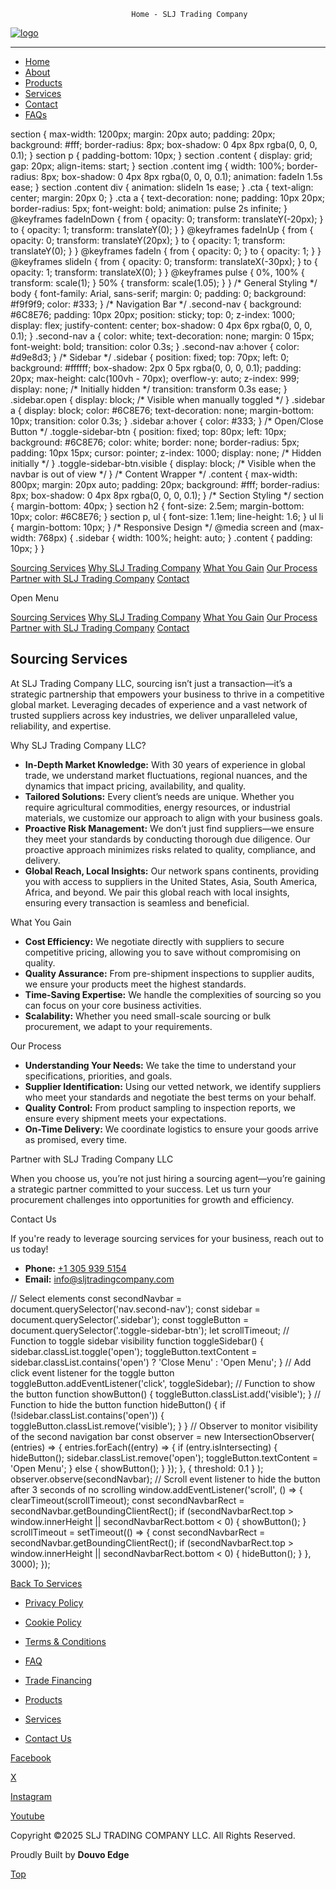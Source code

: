                                Home - SLJ Trading Company

[![logo](https://sljtradingcompany.b-cdn.net/pics/slj-logo.png)](index.html)

* * *

*   [Home](index.html)
*   [About](about.html)
*   [Products](products.html)
*   [Services](services.html)
*   [Contact](contact.html)
*   [FAQs](faq.html)

section { max-width: 1200px; margin: 20px auto; padding: 20px; background: #fff; border-radius: 8px; box-shadow: 0 4px 8px rgba(0, 0, 0, 0.1); } section p { padding-bottom: 10px; } section .content { display: grid; gap: 20px; align-items: start; } section .content img { width: 100%; border-radius: 8px; box-shadow: 0 4px 8px rgba(0, 0, 0, 0.1); animation: fadeIn 1.5s ease; } section .content div { animation: slideIn 1s ease; } .cta { text-align: center; margin: 20px 0; } .cta a { text-decoration: none; padding: 10px 20px; border-radius: 5px; font-weight: bold; animation: pulse 2s infinite; } @keyframes fadeInDown { from { opacity: 0; transform: translateY(-20px); } to { opacity: 1; transform: translateY(0); } } @keyframes fadeInUp { from { opacity: 0; transform: translateY(20px); } to { opacity: 1; transform: translateY(0); } } @keyframes fadeIn { from { opacity: 0; } to { opacity: 1; } } @keyframes slideIn { from { opacity: 0; transform: translateX(-30px); } to { opacity: 1; transform: translateX(0); } } @keyframes pulse { 0%, 100% { transform: scale(1); } 50% { transform: scale(1.05); } } /\* General Styling \*/ body { font-family: Arial, sans-serif; margin: 0; padding: 0; background: #f9f9f9; color: #333; } /\* Navigation Bar \*/ .second-nav { background: #6C8E76; padding: 10px 20px; position: sticky; top: 0; z-index: 1000; display: flex; justify-content: center; box-shadow: 0 4px 6px rgba(0, 0, 0, 0.1); } .second-nav a { color: white; text-decoration: none; margin: 0 15px; font-weight: bold; transition: color 0.3s; } .second-nav a:hover { color: #d9e8d3; } /\* Sidebar \*/ .sidebar { position: fixed; top: 70px; left: 0; background: #ffffff; box-shadow: 2px 0 5px rgba(0, 0, 0, 0.1); padding: 20px; max-height: calc(100vh - 70px); overflow-y: auto; z-index: 999; display: none; /\* Initially hidden \*/ transition: transform 0.3s ease; } .sidebar.open { display: block; /\* Visible when manually toggled \*/ } .sidebar a { display: block; color: #6C8E76; text-decoration: none; margin-bottom: 10px; transition: color 0.3s; } .sidebar a:hover { color: #333; } /\* Open/Close Button \*/ .toggle-sidebar-btn { position: fixed; top: 80px; left: 10px; background: #6C8E76; color: white; border: none; border-radius: 5px; padding: 10px 15px; cursor: pointer; z-index: 1000; display: none; /\* Hidden initially \*/ } .toggle-sidebar-btn.visible { display: block; /\* Visible when the navbar is out of view \*/ } /\* Content Wrapper \*/ .content { max-width: 800px; margin: 20px auto; padding: 20px; background: #fff; border-radius: 8px; box-shadow: 0 4px 8px rgba(0, 0, 0, 0.1); } /\* Section Styling \*/ section { margin-bottom: 40px; } section h2 { font-size: 2.5em; margin-bottom: 10px; color: #6C8E76; } section p, ul { font-size: 1.1em; line-height: 1.6; } ul li { margin-bottom: 10px; } /\* Responsive Design \*/ @media screen and (max-width: 768px) { .sidebar { width: 100%; height: auto; } .content { padding: 10px; } }

[Sourcing Services](#sourcing-services) [Why SLJ Trading Company](#why-slj) [What You Gain](#what-you-gain) [Our Process](#our-process) [Partner with SLJ Trading Company](#partner-with-us) [Contact](#contact)

Open Menu

[Sourcing Services](#sourcing-services) [Why SLJ Trading Company](#why-slj) [What You Gain](#what-you-gain) [Our Process](#our-process) [Partner with SLJ Trading Company](#partner-with-us) [Contact](#contact)

Sourcing Services
-----------------

At SLJ Trading Company LLC, sourcing isn’t just a transaction—it’s a strategic partnership that empowers your business to thrive in a competitive global market. Leveraging decades of experience and a vast network of trusted suppliers across key industries, we deliver unparalleled value, reliability, and expertise.

Why SLJ Trading Company LLC?

*   **In-Depth Market Knowledge:** With 30 years of experience in global trade, we understand market fluctuations, regional nuances, and the dynamics that impact pricing, availability, and quality.
*   **Tailored Solutions:** Every client’s needs are unique. Whether you require agricultural commodities, energy resources, or industrial materials, we customize our approach to align with your business goals.
*   **Proactive Risk Management:** We don’t just find suppliers—we ensure they meet your standards by conducting thorough due diligence. Our proactive approach minimizes risks related to quality, compliance, and delivery.
*   **Global Reach, Local Insights:** Our network spans continents, providing you with access to suppliers in the United States, Asia, South America, Africa, and beyond. We pair this global reach with local insights, ensuring every transaction is seamless and beneficial.

What You Gain

*   **Cost Efficiency:** We negotiate directly with suppliers to secure competitive pricing, allowing you to save without compromising on quality.
*   **Quality Assurance:** From pre-shipment inspections to supplier audits, we ensure your products meet the highest standards.
*   **Time-Saving Expertise:** We handle the complexities of sourcing so you can focus on your core business activities.
*   **Scalability:** Whether you need small-scale sourcing or bulk procurement, we adapt to your requirements.

Our Process

*   **Understanding Your Needs:** We take the time to understand your specifications, priorities, and goals.
*   **Supplier Identification:** Using our vetted network, we identify suppliers who meet your standards and negotiate the best terms on your behalf.
*   **Quality Control:** From product sampling to inspection reports, we ensure every shipment meets your expectations.
*   **On-Time Delivery:** We coordinate logistics to ensure your goods arrive as promised, every time.

Partner with SLJ Trading Company LLC

When you choose us, you’re not just hiring a sourcing agent—you’re gaining a strategic partner committed to your success. Let us turn your procurement challenges into opportunities for growth and efficiency.

Contact Us

If you're ready to leverage sourcing services for your business, reach out to us today!

*   **Phone:** [+1 305 939 5154](tel:+13059395154)
*   **Email:** [info@sljtradingcompany.com](mailto:info@sljtradingcompany.com)

// Select elements const secondNavbar = document.querySelector('nav.second-nav'); const sidebar = document.querySelector('.sidebar'); const toggleButton = document.querySelector('.toggle-sidebar-btn'); let scrollTimeout; // Function to toggle sidebar visibility function toggleSidebar() { sidebar.classList.toggle('open'); toggleButton.textContent = sidebar.classList.contains('open') ? 'Close Menu' : 'Open Menu'; } // Add click event listener for the toggle button toggleButton.addEventListener('click', toggleSidebar); // Function to show the button function showButton() { toggleButton.classList.add('visible'); } // Function to hide the button function hideButton() { if (!sidebar.classList.contains('open')) { toggleButton.classList.remove('visible'); } } // Observer to monitor visibility of the second navigation bar const observer = new IntersectionObserver( (entries) => { entries.forEach((entry) => { if (entry.isIntersecting) { hideButton(); sidebar.classList.remove('open'); toggleButton.textContent = 'Open Menu'; } else { showButton(); } }); }, { threshold: 0.1 } ); observer.observe(secondNavbar); // Scroll event listener to hide the button after 3 seconds of no scrolling window.addEventListener('scroll', () => { clearTimeout(scrollTimeout); const secondNavbarRect = secondNavbar.getBoundingClientRect(); if (secondNavbarRect.top > window.innerHeight || secondNavbarRect.bottom < 0) { showButton(); } scrollTimeout = setTimeout(() => { const secondNavbarRect = secondNavbar.getBoundingClientRect(); if (secondNavbarRect.top > window.innerHeight || secondNavbarRect.bottom < 0) { hideButton(); } }, 3000); });

[Back To Services](services.html)

*   [Privacy Policy](privacy.html)
*   [Cookie Policy](cookies.html)
*   [Terms & Conditions](terms.html)
*   [FAQ](faq.html)

*   [Trade Financing](trade-financing.html)
*   [Products](products.html)
*   [Services](services.html)
*   [Contact Us](contact.html)

[Facebook](https://www.facebook.com/indonez)

[X](https://twitter.com/indonez_tw)

[Instagram](https://www.instagram.com/indonez_ig)

[Youtube](#some-link)

Copyright ©2025 SLJ TRADING COMPANY LLC. All Rights Reserved.

Proudly Built by **Douvo Edge**

[Top](#)